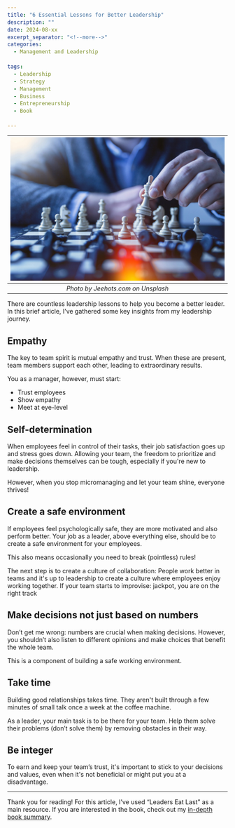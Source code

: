 ```yaml
---
title: "6 Essential Lessons for Better Leadership"
description: ""
date: 2024-08-xx
excerpt_separator: "<!--more-->"
categories:
  - Management and Leadership

tags:
  - Leadership
  - Strategy
  - Management
  - Business
  - Entrepreneurship
  - Book

---
```




| ![image](/assets/images/jeshoots-com-chess-unsplash.jpg) |
|:--:|
| *Photo by Jeehots.com on Unsplash* |

There are countless leadership lessons to help you become a better leader. In this brief article, I’ve gathered some key insights from my leadership journey.

## Empathy

The key to team spirit is mutual empathy and trust. When these are present, team members support each other, leading to extraordinary results.

You as a manager, however, must start:

- Trust employees
- Show empathy
- Meet at eye-level

## Self-determination

When employees feel in control of their tasks, their job satisfaction goes up and stress goes down. Allowing your team, the freedom to prioritize and make decisions themselves can be tough, especially if you're new to leadership.

However, when you stop micromanaging and let your team shine, everyone thrives!

## Create a safe environment

If employees feel psychologically safe, they are more motivated and also perform better. Your job as a leader, above everything else, should be to create a safe environment for your employees.

This also means occasionally you need to break (pointless) rules!

The next step is to create a culture of collaboration: People work better in teams and it's up to leadership to create a culture where employees enjoy working together. If your team starts to improvise: jackpot, you are on the right track

## Make decisions not just based on numbers

Don’t get me wrong: numbers are crucial when making decisions. However, you shouldn’t also listen to different opinions and make choices that benefit the whole team.

This is a component of building a safe working environment.

## Take time

Building good relationships takes time. They aren't built through a few minutes of small talk once a week at the coffee machine.

As a leader, your main task is to be there for your team. Help them solve their problems (don’t solve them) by removing obstacles in their way.

## Be integer

To earn and keep your team’s trust, it's important to stick to your decisions and values, even when it's not beneficial or might put you at a disadvantage.

---

Thank you for reading! For this article, I’ve used “Leaders Eat Last” as a main resource. If you are interested in the book, check out my [in-depth book summary](https://www.notion.so/A-Summary-of-Leaders-Eat-Last-55636adc8da14b85ad575f23618c1417?pvs=21).